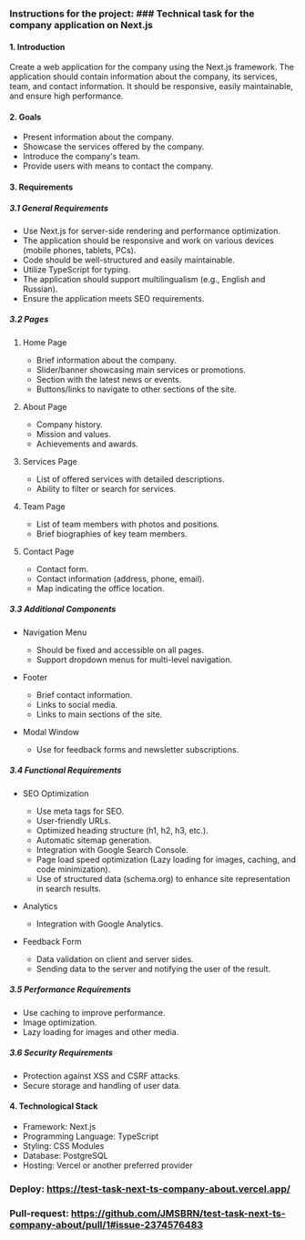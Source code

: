 ### Instructions for the project: ### Technical task for the company application on Next.js

#### 1. Introduction

Create a web application for the company using the Next.js framework. The application should contain information about the company, its services, team, and contact information. It should be responsive, easily maintainable, and ensure high performance.

#### 2. Goals

- Present information about the company.
- Showcase the services offered by the company.
- Introduce the company's team.
- Provide users with means to contact the company.

#### 3. Requirements

##### 3.1 General Requirements

- Use Next.js for server-side rendering and performance optimization.
- The application should be responsive and work on various devices (mobile phones, tablets, PCs).
- Code should be well-structured and easily maintainable.
- Utilize TypeScript for typing.
- The application should support multilingualism (e.g., English and Russian).
- Ensure the application meets SEO requirements.

##### 3.2 Pages

1. Home Page

   - Brief information about the company.
   - Slider/banner showcasing main services or promotions.
   - Section with the latest news or events.
   - Buttons/links to navigate to other sections of the site.

2. About Page

   - Company history.
   - Mission and values.
   - Achievements and awards.

3. Services Page

   - List of offered services with detailed descriptions.
   - Ability to filter or search for services.

4. Team Page

   - List of team members with photos and positions.
   - Brief biographies of key team members.

5. Contact Page
   - Contact form.
   - Contact information (address, phone, email).
   - Map indicating the office location.

##### 3.3 Additional Components

- Navigation Menu

  - Should be fixed and accessible on all pages.
  - Support dropdown menus for multi-level navigation.

- Footer

  - Brief contact information.
  - Links to social media.
  - Links to main sections of the site.

- Modal Window
  - Use for feedback forms and newsletter subscriptions.

##### 3.4 Functional Requirements

- SEO Optimization

  - Use meta tags for SEO.
  - User-friendly URLs.
  - Optimized heading structure (h1, h2, h3, etc.).
  - Automatic sitemap generation.
  - Integration with Google Search Console.
  - Page load speed optimization (Lazy loading for images, caching, and code minimization).
  - Use of structured data (schema.org) to enhance site representation in search results.

- Analytics

  - Integration with Google Analytics.

- Feedback Form
  - Data validation on client and server sides.
  - Sending data to the server and notifying the user of the result.

##### 3.5 Performance Requirements

- Use caching to improve performance.
- Image optimization.
- Lazy loading for images and other media.

##### 3.6 Security Requirements

- Protection against XSS and CSRF attacks.
- Secure storage and handling of user data.

#### 4. Technological Stack

- Framework: Next.js
- Programming Language: TypeScript
- Styling: CSS Modules
- Database: PostgreSQL
- Hosting: Vercel or another preferred provider

### Deploy: https://test-task-next-ts-company-about.vercel.app/

### Pull-request: https://github.com/JMSBRN/test-task-next-ts-company-about/pull/1#issue-2374576483
